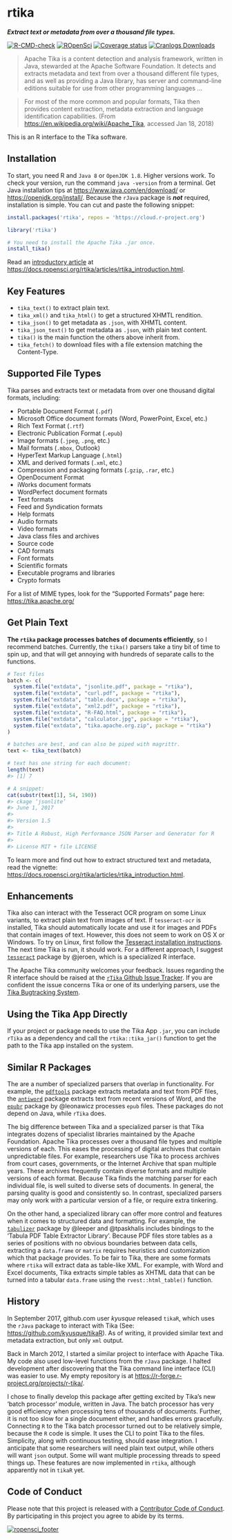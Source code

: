 
# rtika

***Extract text or metadata from over a thousand file types.***

[![R-CMD-check](https://github.com/ropensci/rtika/workflows/R-CMD-check/badge.svg)](https://github.com/ropensci/rtika/actions/)
[![ROpenSci](https://badges.ropensci.org/191_status.svg)](https://github.com/ropensci/software-review/issues/191/)
[![Coverage
status](https://codecov.io/gh/ropensci/rtika/branch/master/graph/badge.svg)](https://codecov.io/github/ropensci/rtika?branch=master)
[![Cranlogs
Downloads](https://cranlogs.r-pkg.org/badges/rtika)](https://CRAN.R-project.org/package=rtika)

> Apache Tika is a content detection and analysis framework, written in
> Java, stewarded at the Apache Software Foundation. It detects and
> extracts metadata and text from over a thousand different file types,
> and as well as providing a Java library, has server and command-line
> editions suitable for use from other programming languages …

> For most of the more common and popular formats, Tika then provides
> content extraction, metadata extraction and language identification
> capabilities. (From <https://en.wikipedia.org/wiki/Apache_Tika>,
> accessed Jan 18, 2018)

This is an R interface to the Tika software.

## Installation

To start, you need R and `Java 8` or `OpenJDK 1.8`. Higher versions
work. To check your version, run the command `java -version` from a
terminal. Get Java installation tips at
<https://www.java.com/en/download/> or
<https://openjdk.org/install/>. Because the `rJava` package is
***not*** required, installation is simple. You can cut and paste the
following snippet:

``` r
install.packages('rtika', repos = 'https://cloud.r-project.org')

library('rtika')

# You need to install the Apache Tika .jar once.
install_tika()
```

Read an [introductory
article](https://docs.ropensci.org/rtika/articles/rtika_introduction.html)
at <https://docs.ropensci.org/rtika/articles/rtika_introduction.html>.

## Key Features

-   `tika_text()` to extract plain text.
-   `tika_xml()` and `tika_html()` to get a structured XHMTL rendition.
-   `tika_json()` to get metadata as `.json`, with XHMTL content.
-   `tika_json_text()` to get metadata as `.json`, with plain text
    content.
-   `tika()` is the main function the others above inherit from.
-   `tika_fetch()` to download files with a file extension matching the
    Content-Type.

## Supported File Types

Tika parses and extracts text or metadata from over one thousand digital
formats, including:

-   Portable Document Format (`.pdf`)
-   Microsoft Office document formats (Word, PowerPoint, Excel, etc.)
-   Rich Text Format (`.rtf`)
-   Electronic Publication Format (`.epub`)
-   Image formats (`.jpeg`, `.png`, etc.)
-   Mail formats (`.mbox`, Outlook)
-   HyperText Markup Language (`.html`)
-   XML and derived formats (`.xml`, etc.)
-   Compression and packaging formats (`.gzip`, `.rar`, etc.)
-   OpenDocument Format
-   iWorks document formats
-   WordPerfect document formats
-   Text formats
-   Feed and Syndication formats
-   Help formats
-   Audio formats
-   Video formats
-   Java class files and archives
-   Source code
-   CAD formats
-   Font formats
-   Scientific formats
-   Executable programs and libraries
-   Crypto formats

For a list of MIME types, look for the “Supported Formats” page here:
<https://tika.apache.org/>

## Get Plain Text

**The `rtika` package processes batches of documents efficiently**, so I
recommend batches. Currently, the `tika()` parsers take a tiny bit of
time to spin up, and that will get annoying with hundreds of separate
calls to the functions.

``` r
# Test files
batch <- c(
  system.file("extdata", "jsonlite.pdf", package = "rtika"),
  system.file("extdata", "curl.pdf", package = "rtika"),
  system.file("extdata", "table.docx", package = "rtika"),
  system.file("extdata", "xml2.pdf", package = "rtika"),
  system.file("extdata", "R-FAQ.html", package = "rtika"),
  system.file("extdata", "calculator.jpg", package = "rtika"),
  system.file("extdata", "tika.apache.org.zip", package = "rtika")
)

# batches are best, and can also be piped with magrittr.
text <- tika_text(batch)

# text has one string for each document:
length(text)
#> [1] 7

# A snippet:
cat(substr(text[1], 54, 190)) 
#> ckage ‘jsonlite’
#> June 1, 2017
#> 
#> Version 1.5
#> 
#> Title A Robust, High Performance JSON Parser and Generator for R
#> 
#> License MIT + file LICENSE
```

To learn more and find out how to extract structured text and metadata,
read the vignette:
<https://docs.ropensci.org/rtika/articles/rtika_introduction.html>.

## Enhancements

Tika also can interact with the Tesseract OCR program on some Linux
variants, to extract plain text from images of text. If `tesseract-ocr`
is installed, Tika should automatically locate and use it for images and
PDFs that contain images of text. However, this does not seem to work on
OS X or Windows. To try on Linux, first follow the [Tesseract
installation
instructions](https://github.com/tesseract-ocr/tesseract/wiki). The next
time Tika is run, it should work. For a different approach, I suggest
[`tesseract`](https://github.com/ropensci/tesseract) package by @jeroen,
which is a specialized R interface.

The Apache Tika community welcomes your feedback. Issues regarding the R
interface should be raised at the [`rTika` Github Issue
Tracker](https://github.com/ropensci/tesseract). If you are confident
the issue concerns Tika or one of its underlying parsers, use the [Tika
Bugtracking
System](https://issues.apache.org/jira/projects/TIKA/issues).

## Using the Tika App Directly

If your project or package needs to use the Tika App `.jar`, you can
include `rTika` as a dependency and call the `rtika::tika_jar()`
function to get the path to the Tika app installed on the system.

## Similar R Packages

The are a number of specialized parsers that overlap in functionality.
For example, the [`pdftools`](https://github.com/ropensci/pdftools)
package extracts metadata and text from PDF files, the
[`antiword`](https://github.com/ropensci/antiword) package extracts text
from recent versions of Word, and the
[`epubr`](https://github.com/ropensci/epubr) package by @leonawicz
processes `epub` files. These packages do not depend on Java, while
`rTika` does.

The big difference between Tika and a specialized parser is that Tika
integrates dozens of specialist libraries maintained by the Apache
Foundation. Apache Tika processes over a thousand file types and
multiple versions of each. This eases the processing of digital archives
that contain unpredictable files. For example, researchers use Tika to
process archives from court cases, governments, or the Internet Archive
that span multiple years. These archives frequently contain diverse
formats and multiple versions of each format. Because Tika finds the
matching parser for each individual file, is well suited to diverse sets
of documents. In general, the parsing quality is good and consistently
so. In contrast, specialized parsers may only work with a particular
version of a file, or require extra tinkering.

On the other hand, a specialized library can offer more control and
features when it comes to structured data and formatting. For example,
the [`tabulizer`](https://github.com/ropensci/tabulizer) package by
@leeper and @tpaskhalis includes bindings to the ‘Tabula PDF Table
Extractor Library’. Because PDF files store tables as a series of
positions with no obvious boundaries between data cells, extracting a
`data.frame` or `matrix` requires heuristics and customization which
that package provides. To be fair to Tika, there are some formats where
`rtika` will extract data as table-like XML. For example, with Word and
Excel documents, Tika extracts simple tables as XHTML data that can be
turned into a tabular `data.frame` using the `rvest::html_table()`
function.

## History

In September 2017, github.com user *kyusque* released `tikaR`, which
uses the `rJava` package to interact with Tika (See:
<https://github.com/kyusque/tikaR>). As of writing, it provided similar
text and metadata extraction, but only `xml` output.

Back in March 2012, I started a similar project to interface with Apache
Tika. My code also used low-level functions from the `rJava` package. I
halted development after discovering that the Tika command line
interface (CLI) was easier to use. My empty repository is at
<https://r-forge.r-project.org/projects/r-tika/>.

I chose to finally develop this package after getting excited by Tika’s
new ‘batch processor’ module, written in Java. The batch processor has
very good efficiency when processing tens of thousands of documents.
Further, it is not too slow for a single document either, and handles
errors gracefully. Connecting `R` to the Tika batch processor turned out
to be relatively simple, because the `R` code is simple. It uses the CLI
to point Tika to the files. Simplicity, along with continuous testing,
should ease integration. I anticipate that some researchers will need
plain text output, while others will want `json` output. Some will want
multiple processing threads to speed things up. These features are now
implemented in `rtika`, although apparently not in `tikaR` yet.

## Code of Conduct

Please note that this project is released with a [Contributor Code of
Conduct](https://github.com/ropensci/rtika/blob/master/CONDUCT.md). By
participating in this project you agree to abide by its terms.

[![ropensci_footer](http://ropensci.org/public_images/github_footer.png)](https://ropensci.org)
